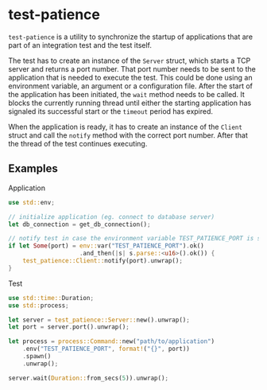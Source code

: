 # test-patience

`test-patience` is a utility to synchronize the startup of applications that are part of an integration test and the test itself.

The test has to create an instance of the `Server` struct, which starts a TCP server and returns a port number.
That port number needs to be sent to the application that is needed to execute the test.
This could be done using an environment variable, an argument or a configuration file.
After the start of the application has been initiated, the `wait` method needs to be called.
It blocks the currently running thread until either the starting application has signaled its successful start or the `timeout` period has expired.

When the application is ready, it has to create an instance of the `Client` struct and call the `notify` method with the correct port number.
After that the thread of the test continues executing.

## Examples

Application

```rust
use std::env;

// initialize application (eg. connect to database server)
let db_connection = get_db_connection();

// notify test in case the environment variable TEST_PATIENCE_PORT is set
if let Some(port) = env::var("TEST_PATIENCE_PORT").ok()
                    .and_then(|s| s.parse::<u16>().ok()) {
    test_patience::Client::notify(port).unwrap();
}
```

Test

```rust
use std::time::Duration;
use std::process;

let server = test_patience::Server::new().unwrap();
let port = server.port().unwrap();

let process = process::Command::new("path/to/application")
    .env("TEST_PATIENCE_PORT", format!("{}", port))
    .spawn()
    .unwrap();

server.wait(Duration::from_secs(5)).unwrap();
```
